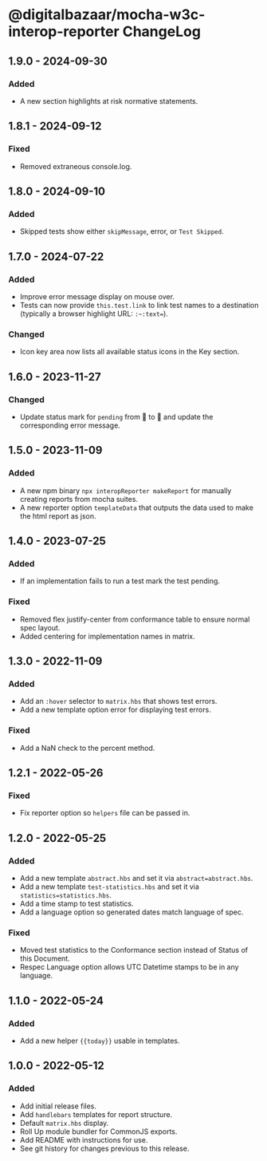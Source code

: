# @digitalbazaar/mocha-w3c-interop-reporter ChangeLog

## 1.9.0 - 2024-09-30

### Added
- A new section highlights at risk normative statements.

## 1.8.1 - 2024-09-12

### Fixed
- Removed extraneous console.log.

## 1.8.0 - 2024-09-10

### Added
- Skipped tests show either `skipMessage`, error, or `Test Skipped`.

## 1.7.0 - 2024-07-22

### Added
- Improve error message display on mouse over.
- Tests can now provide `this.test.link` to link test names to a destination
  (typically a browser highlight URL: `:~:text=`).

### Changed
- Icon key area now lists all available status icons in the Key section.

## 1.6.0 - 2023-11-27

### Changed
- Update status mark for `pending` from 🛑 to 🚫 and update the corresponding
  error message.

## 1.5.0 - 2023-11-09

### Added
- A new npm binary `npx interopReporter makeReport` for manually creating reports from mocha suites.
- A new reporter option `templateData` that outputs the data used to make the html report as json.

## 1.4.0 - 2023-07-25

### Added
- If an implementation fails to run a test mark the test pending.

### Fixed
- Removed flex justify-center from conformance table to ensure normal spec layout.
- Added centering for implementation names in matrix.

## 1.3.0 - 2022-11-09

### Added
- Add an `:hover` selector to `matrix.hbs` that shows test errors.
- Add a new template option error for displaying test errors.

### Fixed
- Add a NaN check to the percent method.

## 1.2.1 - 2022-05-26

### Fixed
- Fix reporter option so `helpers` file can be passed in.

## 1.2.0 - 2022-05-25

### Added
- Add a new template `abstract.hbs` and set it via `abstract=abstract.hbs`.
- Add a new template `test-statistics.hbs` and set it via `statistics=statistics.hbs`.
- Add a time stamp to test statistics.
- Add a language option so generated dates match language of spec.

### Fixed
- Moved test statistics to the Conformance section instead of Status of this Document.
- Respec Language option allows UTC Datetime stamps to be in any language.

## 1.1.0 - 2022-05-24

### Added
- Add a new helper `{{today}}` usable in templates.

## 1.0.0 - 2022-05-12

### Added
- Add initial release files.
- Add `handlebars` templates for report structure.
- Default `matrix.hbs` display.
- Roll Up module bundler for CommonJS exports.
- Add README with instructions for use.
- See git history for changes previous to this release.
